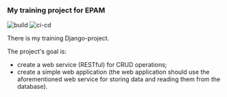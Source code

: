### My training project for EPAM

![build](https://github.com/incx07/epam-lab/actions/workflows/build.yml/badge.svg)
![ci-cd](https://github.com/github/docs/actions/workflows/ci-cd.yml/badge.svg)

There is my training Django-project.

The project's goal is:

* create a web service (RESTful) for CRUD operations;
* create a simple web application (the web application should use the aforementioned web service for storing data and reading them from the database).
